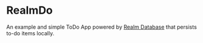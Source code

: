# RealmDo
An example and simple ToDo App powered by [Realm Database](https://realm.io) that persists to-do items locally.
